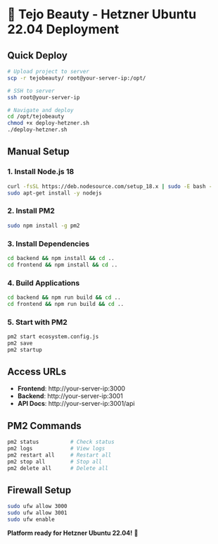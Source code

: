 # 🚀 Tejo Beauty - Hetzner Ubuntu 22.04 Deployment

## Quick Deploy

```bash
# Upload project to server
scp -r tejobeauty/ root@your-server-ip:/opt/

# SSH to server
ssh root@your-server-ip

# Navigate and deploy
cd /opt/tejobeauty
chmod +x deploy-hetzner.sh
./deploy-hetzner.sh
```

## Manual Setup

### 1. Install Node.js 18
```bash
curl -fsSL https://deb.nodesource.com/setup_18.x | sudo -E bash -
sudo apt-get install -y nodejs
```

### 2. Install PM2
```bash
sudo npm install -g pm2
```

### 3. Install Dependencies
```bash
cd backend && npm install && cd ..
cd frontend && npm install && cd ..
```

### 4. Build Applications
```bash
cd backend && npm run build && cd ..
cd frontend && npm run build && cd ..
```

### 5. Start with PM2
```bash
pm2 start ecosystem.config.js
pm2 save
pm2 startup
```

## Access URLs

- **Frontend**: http://your-server-ip:3000
- **Backend**: http://your-server-ip:3001
- **API Docs**: http://your-server-ip:3001/api

## PM2 Commands

```bash
pm2 status          # Check status
pm2 logs            # View logs
pm2 restart all     # Restart all
pm2 stop all        # Stop all
pm2 delete all      # Delete all
```

## Firewall Setup

```bash
sudo ufw allow 3000
sudo ufw allow 3001
sudo ufw enable
```

**Platform ready for Hetzner Ubuntu 22.04!** 🎉